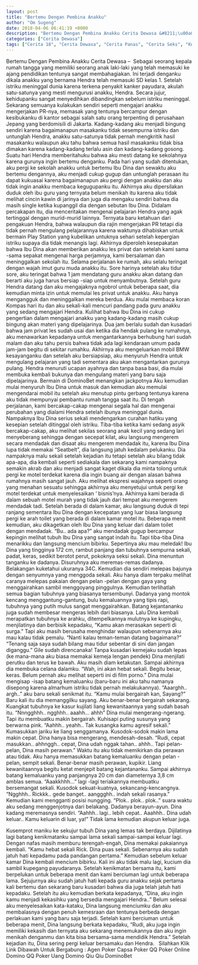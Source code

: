 ```yaml
---
layout: post
title: "Bertemu Dengan Pembina Anakku"
author: "Om Sugeng"
date: 2018-04-06 06:41:19 +0000
description: "Bertemu Dengan Pembina Anakku Cerita Dewasa &#8211;\u00a0\u00a0Sebagai seorang kepala rumah tangga yang memiliki seorang anak laki-laki yang telah memasuki ke ajang pendidikan tentunya sangat membahagiakan. In..."
categories: ["Cerita Dewasa"]
tags: ["Cerita 18", "Cerita Dewasa", "Cerita Panas", "Cerita Seks", "Kenakalan Remaja"]
---
```



Bertemu Dengan Pembina Anakku
Cerita Dewasa &#8211;  Sebagai seorang kepala rumah tangga yang memiliki seorang anak laki-laki yang telah memasuki ke ajang pendidikan tentunya sangat membahagiakan. Ini terjadi denganku dikala anakku yang bernama Hendra telah memasuki SD kelas 1. Setelah istriku meninggal dunia karena terkena penyakit kanker payudara, akulah satu-satunya yang mesti mengurusi anakku, Hendra. Secara jujur, kehidupanku sangat menyedihkan dibandingkan sebelum istriku meninggal. Sekarang semuanya kulakukan sendiri seperti mengajari anakku mengerjakan PR-nya, memasak yang tentunya bercampur dengan kesibukanku di kantor sebagai salah satu orang terpenting di perusahaan Jepang yang berdomisili di Jakarta.
Kadang-kadang aku menjadi bingung sendiri karena bagaimanapun masakanku tidak sesempurna istriku dan untunglah Hendra, anakku satu-satunya tidak pernah mengkritik hasil masakanku walaupun aku tahu bahwa semua hasil masakanku tidak bisa dimakan karena kadang-kadang terlalu asin dan kadang-kadang gosong. Suatu hari Hendra memberitahuku bahwa aku mesti datang ke sekolahnya karena gurunya ingin bertemu denganku.
Pada hari yang sudah ditentukan, aku pergi ke sekolah anakku untuk bertemu Ibu Dina dan sewaktu aku bertemu dengannya, aku menjadi cukup gugup dan untunglah perasaan itu dapat kukuasai karena bagaimanapun aku pergi dengan anakku dan aku tidak ingin anakku membaca kegugupanku itu. Akhirnya aku dipersilakan duduk oleh ibu guru yang ternyata belum menikah itu karena aku tidak melihat cincin kawin di jarinya dan juga dia mengaku sendiri bahwa dia masih single ketika kupanggil dia dengan sebutan Ibu Dina. Didalam percakapan itu, dia menceritakan mengenai pelajaran Hendra yang agak tertinggal dengan murid-murid lainnya. Ternyata baru ketahuan dari pengakuan Hendra, bahwa walaupun dia rajin mengerjakan PR tetapi dia tidak pernah mengulang pelajarannya karena waktunya dihabiskan untuk bermain Play Station yang kubelikan untuknya sehari setelah kepergian istriku supaya dia tidak menangis lagi.
Akhirnya diperoleh kesepakatan bahwa Ibu Dina akan memberikan anakku les privat dan setelah kami sama -sama sepakat mengenai harga perjamnya, kami bersalaman dan meninggalkan sekolah itu. Selama perjalanan ke rumah, aku selalu teringat dengan wajah imut guru muda anakku itu.
Sore harinya setelah aku tidur sore, aku teringat bahwa 1 jam mendatang guru anakku akan datang dan berarti aku juga harus bersiap -siap untuk menyambutnya. Setelah guru Hendra datang dan aku mengajaknya ngobrol untuk beberapa saat, dia kemudian minta izin untuk memulai les privat untuk anakku. Aku hanya mengangguk dan meninggalkan mereka berdua. Aku mulai membaca koran Kompas hari itu dan aku sekali-kali mencuri pandang pada guru anakku yang sedang mengajari Hendra. Kulihat bahwa Ibu Dina ini cukup pengertian dalam mengajari anakku yang kadang-kadang masih cukup bingung akan materi yang dipelajarinya.
Dua jam berlalu sudah dan kusadari bahwa jam privat les sudah usai dan ketika dia hendak pulang ke rumahnya, aku menawarkan kepadanya untuk mengantarkannya berhubung hari sudah malam dan aku tahu persis bahwa tidak ada lagi kendaraan umum pada jam-jam begitu di sekitar rumahku. Akhirnya aku mengeluarkan mobil BMW kesayanganku dan setelah aku bersiapsiap, aku menyuruh Hendra untuk mengulang pelajaran yang tadi sementara aku akan mengantarkan gurunya pulang. Hendra menuruti ucapan ayahnya dan tanpa basa basi, dia mulai membuka kembali bukunya dan mengulang materi yang baru saja dipelajarinya.
Bermain di DominoBet menangkan jackpotnya
Aku kemudian mulai menyuruh Ibu Dina untuk masuk dan kemudian aku memulai mengendarai mobil itu setelah aku menutup pintu gerbang tentunya karena aku tidak mempunyai pembantu rumah tangga saat itu. Di tengah perjalanan, kami bercakap-cakap mengenai segala hal dan mengenai perubahan yang dialami Hendra setelah ibunya meninggal dunia. Nampaknya Ibu Dina serius sekali mendengarkan curahan hatiku yang kesepian setelah ditinggal oleh istriku.
Tiba-tiba ketika kami sedang asyik bercakap-cakap, aku melihat sekilas seorang anak kecil yang sedang lari menyeberang sehingga dengan secepat kilat, aku langsung mengerem secara mendadak dan disaat aku mengerem mendadak itu, karena Ibu Dina lupa tidak memakai “Seatbelt”, dia langsung jatuh kedalam pelukanku. Dia nampaknya malu sekali setelah kejadian itu tetapi setelah aku bilang tidak apa-apa, dia kembali seperti sediakala dan sekarang kami nampaknya semakin akrab dan aku menjadi sangat kaget dikala dia minta tolong untuk pergi ke motel terdekat karena dia ingin buang air dengan alasan bahwa rumahnya masih sangat jauh. Aku melihat ekspresi wajahnya seperti orang yang menahan sesuatu sehingga akhirnya aku menyetujui untuk pergi ke motel terdekat untuk menyelesaikan ‘ bisnis’nya.
Akhirnya kami berada di dalam sebuah motel murah yang tidak jauh dari tempat aku mengerem mendadak tadi. Setelah berada di dalam kamar, aku langsung duduk di tepi ranjang sementara Ibu Dina dengan kecepatan yang luar biasa langsung pergi ke arah toilet yang berada di dalam kamar motel itu. Beberapa menit kemudian, aku dikagetkan oleh Ibu Dina yang keluar dari dalam toilet dengan mendadak.
“Bu.. ada apa?” aku mendadak gugup bercampur kepingin melihat tubuh Ibu Dina yang sangat indah itu. Tapi tiba-tiba Dina menarikku dan langsung mencium bibirku. Sepertinya aku mau meledak! Ibu Dina yang tingginya 172 cm, rambut panjang dan tubuhnya sempurna sekali, padat, keras, sedikit berotot perut, pokoknya seksi sekali. Dina menuntun tanganku ke dadanya. Disuruhnya aku meremas-remas dadanya. Belakangan kuketahui ukuranya 34C. Kemudian dia sendiri melepas bajunya dengan senyumnya yang menggoda sekali. Aku hanya diam terpaku melihat caranya melepas pakaian dengan pelan -pelan dengan gaya yang menggairahkan sambil menggoyang pinggulnya.
Kemudian terlihatlah semua bagian tubuhnya yang biasanya tersembunyi. Dadanya yang montok kencang menggantung-gantung, bulu kemaluannya yang tipis rapi, tubuhnya yang putih mulus sangat menggairahkan. Batang kejantananku juga sudah membesar mengeras lebih dari biasanya. Lalu Dina kembali merapatkan tubuhnya ke arahku, ditempelkannya mulutnya ke kupingku, menjilatinya dan berbisik kepadaku, “Kamu akan merasakan seperti di surga.” Tapi aku masih berusaha menghindar walaupun sebenarnya aku mau kalau tidak pemalu. “Nanti kalau teman-teman datang bagaimana?” “Tenang saja saya sudah bilang mau tidur sebentar di sini dan jangan diganggu.” Gile sudah direncanaka!
Tanpa kusadari kemejaku sudah lepas (ke mana-mana aku biasa memakai kemeja lengan pendek) Dina menjilati perutku dan terus ke bawah. Aku masih diam ketakutan. Sampai akhirnya dia membuka celana dalamku. “Wah, ini akan hebat sekali. Begitu besar, keras. Belum pernah aku melihat seperti ini di film porno.”
Dina mulai mengisap -isap batang kemaluanku (baru-baru ini aku tahu namanya disepong karena almarhum istriku tidak pernah melakukannya). “Aaarghh.. argh..” aku baru sekali senikmat itu. “Kamu mulai bergairah kan, Sayang?” Baru kali itu dia memanggilku sayang. Aku benar-benar bergairah sekarang. Kuangkat tubuhnya ke kasur kujilati liang kewanitaannya yang sudah basah itu. “Nnngghhh.. ngghhh.. aaahh… ahhh” Dina mulai mengerang-ngerang. Tapi itu membuatku makin bergairah. Kuhisapi puting susunya yang berwarna pink. “Aahhh.. yeahh.. Tak kusangka kamu agresif sekali.” Kumasukkan jariku ke liang senggamanya. Kusodok-sodok makin lama makin cepat. Dina hanya bisa mengerang, mendesah-desah. “Rudi, cepat masukkan.. ahhnggh.. cepat, Dina udah nggak tahan.. ahhh.. Tapi pelan-pelan, Dina masih perawan.”
Waktu itu aku tidak memikirkan dia perawan atau tidak. Aku hanya memasukkan batang kemaluanku dengan pelan -pelan, sempit sekali. Benar-benar masih perawan, kupikir. Liang kewanitaannya begitu ketat menjepit batang kejantananku. Sampai akhirnya batang kemaluanku yang panjangnya 20 cm dan diameternya 3,8 cm amblas semua. “Aaakkhhh…” lagi -lagi teriakannya membuatku bersemangat sekali. Kusodok sekuat-kuatnya, sekancang-kencangnya.
“Ngghhh.. Rickkk.. gede banget.. aanggghh.. indah sekali rasanya.”
Kemudian kami mengganti posisi nungging. “Plok.. plok.. plok..” suara waktu aku sedang menggenjotnya dari belakang. Dadanya berayun-ayun. Dina kadang meremasnya sendiri.
“Aahhh.. lagi.. lebih cepat.. Aaahhh.. Dina udah keluar.. Kamu keluarin di luar, ya!” Tidak lama kemudian akupun keluar juga.

Kusemprot maniku ke sekujur tubuh Dina yang lemas tak berdaya. Dijilatinya lagi batang kenikmatanku sampai lama sekali sampai-sampai keluar lagi. Dengan nafas masih memburu terengah-engah, Dina memakai pakaiannya kembali. “Kamu hebat sekali Rick. Dina puas sekali. Sebenarnya aku sudah jatuh hati kepadamu pada pandangan pertama.” Kemudian sebelum keluar kamar Dina kembali mencium bibirku. Kali ini aku tidak malu lagi, kucium dia sambil kupegang payudaranya.
Setelah kenikmatan bersama itu, kami berpelukan untuk beberapa menit dan kami berciuman lagi untuk beberapa lama. Sejujurnya aku sudah jatuh hati kepada guru anakku sejak pertama kali bertemu dan sekarang baru kusadari bahwa dia juga telah jatuh hati kepadaku. Setelah itu aku kemudian berkata kepadanya, “Dina, aku ingin kamu menjadi kekasihku yang bersedia mengajari Hendra..” Belum selesai aku menyelesaikan kata-kataku, Dina langsung menciumku dan aku membalasnya dengan penuh kemesraan dan tentunya berbeda dengan perlakuan kami yang baru saja terjadi.
Setelah kami berciuman untuk beberapa menit, Dina langsung berkata kepadaku, “Rudi, aku juga ingin memiliki kekasih dan ternyata aku sekarang menemukannya dan aku ingin menikah denganmu dan kita bisa bersama-sama mendidik Hendra.” Setelah kejadian itu, Dina sering pergi keluar bersamaku dan Hendra.
&nbsp;
Silahkan Klik Link Dibawah Untuk Bergabung :
Agen Poker
Capsa
Poker QQ
Poker Online
Domino QQ
Poker Uang
Domino Qiu Qiu
DominoBet
